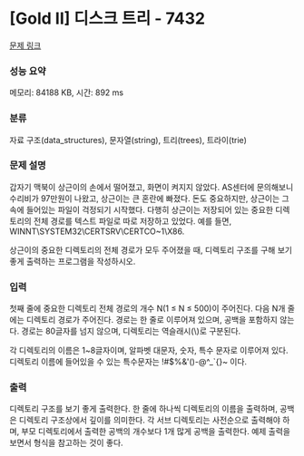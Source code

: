 # [Gold II] 디스크 트리 - 7432 

[문제 링크](https://www.acmicpc.net/problem/7432) 

### 성능 요약

메모리: 84188 KB, 시간: 892 ms

### 분류

자료 구조(data_structures), 문자열(string), 트리(trees), 트라이(trie)

### 문제 설명

<p>갑자기 맥북이 상근이의 손에서 떨어졌고, 화면이 켜지지 않았다. AS센터에 문의해보니 수리비가 97만원이 나왔고, 상근이는 큰 혼란에 빠졌다. 돈도 중요하지만, 상근이는 그 속에 들어있는 파일이 걱정되기 시작했다. 다행히 상근이는 저장되어 있는 중요한 디렉토리의 전체 경로를 텍스트 파일로 따로 저장하고 있었다. 예를 들면, WINNT\SYSTEM32\CERTSRV\CERTCO~1\X86. </p>

<p>상근이의 중요한 디렉토리의 전체 경로가 모두 주어졌을 때, 디렉토리 구조를 구해 보기 좋게 출력하는 프로그램을 작성하시오.</p>

### 입력 

 <p>첫째 줄에 중요한 디렉토리 전체 경로의 개수 N(1 ≤ N ≤ 500)이 주어진다. 다음 N개 줄에는 디렉토리 경로가 주어진다. 경로는 한 줄로 이루어져 있으며, 공백을 포함하지 않는다. 경로는 80글자를 넘지 않으며, 디렉토리는 역슬래시(\)로 구분된다.</p>

<p>각 디렉토리의 이름은 1~8글자이며, 알파벳 대문자, 숫자, 특수 문자로 이루어져 있다. 디렉토리 이름에 들어있을 수 있는 특수문자는 !#<span>$</span>%&'()-@^_`{}~ 이다.</p>

### 출력 

 <p>디렉토리 구조를 보기 좋게 출력한다. 한 줄에 하나씩 디렉토리의 이름을 출력하며, 공백은 디렉토리 구조상에서 깊이를 의미한다. 각 서브 디렉토리는 사전순으로 출력해야 하며, 부모 디렉토리에서 출력한 공백의 개수보다 1개 많게 공백을 출력한다. 예제 출력을 보면서 형식을 참고하는 것이 좋다.</p>

